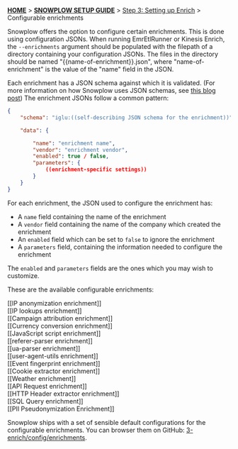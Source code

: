 <a name="top" />

[**HOME**](Home) > [**SNOWPLOW SETUP GUIDE**](Setting-up-Snowplow) > [Step 3: Setting up Enrich](Setting-up-enrich) > Configurable enrichments

Snowplow offers the option to configure certain enrichments. This is done using configuration JSONs. When running EmrEtlRunner or Kinesis Enrich, the `--enrichments` argument should be populated with the filepath of a directory containing your configuration JSONs. The files in the directory should be named "{{name-of-enrichment}}.json", where "name-of-enrichment" is the value of the "name" field in the JSON.

Each enrichment has a JSON schema against which it is validated. (For more information on how Snowplow uses JSON schemas, see [this blog post][snowplow-schemas]) The enrichment JSONs follow a common pattern:

```json
{
	"schema": "iglu:((self-describing JSON schema for the enrichment))",

	"data": {

		"name": "enrichment name",
		"vendor": "enrichment vendor",
		"enabled": true / false,
		"parameters": {
			((enrichment-specific settings))
		}
	}
}
```

For each enrichment, the JSON used to configure the enrichment has:
* A `name` field containing the name of the enrichment
* A `vendor` field containing the name of the company which created the enrichment
* An `enabled` field which can be set to `false` to ignore the enrichment
* A `parameters` field, containing the information needed to configure the enrichment

The `enabled` and `parameters` fields are the ones which you may wish to customize.

These are the available configurable enrichments:

[[IP anonymization enrichment]]  
[[IP lookups enrichment]]  
[[Campaign attribution enrichment]]  
[[Currency conversion enrichment]]  
[[JavaScript script enrichment]]  
[[referer-parser enrichment]]  
[[ua-parser enrichment]]  
[[user-agent-utils enrichment]]  
[[Event fingerprint enrichment]]  
[[Cookie extractor enrichment]]  
[[Weather enrichment]]  
[[API Request enrichment]]  
[[HTTP Header extractor enrichment]]  
[[SQL Query enrichment]]  
[[PII Pseudonymization Enrichment]]  

Snowplow ships with a set of sensible default configurations for the configurable enrichments. You can browser them on GitHub: [3-enrich/config/enrichments][enrichment-json-examples].

[enrichment-json-examples]: https://github.com/snowplow/snowplow/tree/master/3-enrich/config/enrichments/
[snowplow-schemas]: http://snowplowanalytics.com/blog/2014/05/15/introducing-self-describing-jsons/
